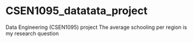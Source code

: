 # CSEN1095_datatata_project
Data Engineering (CSEN1095) project
The average schooling per region is my research question